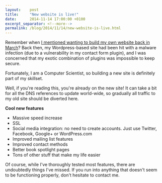 ```yaml
---
layout:    post
title:     "New website is live!"
date:      2014-11-14 17:00:00 +0100
excerpt_separator: <!--more-->
permalink: /blog/2014/11/14/new-website-is-live.html
---
```


Remember when [I mentioned wanting to build my own website back in March](/2014/3/17/project-noodle.html)? Back then, my Wordpress-based site had been hit with a malware infection (due to a vulnerability in my contact form plugin), and I was concerned that my exotic combination of plugins was impossible to keep secure.

<!--more-->
Fortunately, I am a Computer Scientist, so building a new site is definitely part of my skillset.

Well, if you're reading this, you're already on the new site! It can take a bit for all the DNS references to update world-wide, so gradually all traffic to my old site should be diverted here.

**Cool new features**
* Massive speed increase
* SSL
* Social media integration: no need to create accounts. Just use Twitter, Facebook, Google+ or WordPress.com
* Improved mailing list features
* Improved contact methods
* Better book spotlight pages
* Tons of other stuff that make my life easier


Of course, while I've thoroughly tested most features, there are undoubtedly things I've missed. If you run into anything that doesn't seem to be functioning properly, don't hesitate to contact me.